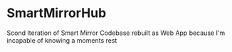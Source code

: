 # SmartMirrorHub
Scond Iteration of Smart Mirror Codebase rebuilt as Web App because I'm incapable of knowing a moments rest
